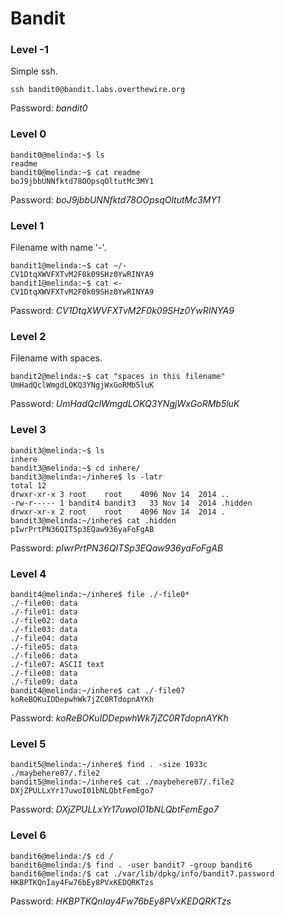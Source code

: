 # Bandit

### Level -1

Simple ssh.

```
ssh bandit0@bandit.labs.overthewire.org
```
Password: *bandit0*

### Level 0

```
bandit0@melinda:~$ ls  
readme
bandit0@melinda:~$ cat readme 
boJ9jbbUNNfktd78OOpsqOltutMc3MY1
```
Password: *boJ9jbbUNNfktd78OOpsqOltutMc3MY1*

### Level 1

Filename with name '-'.

```
bandit1@melinda:~$ cat ~/-    
CV1DtqXWVFXTvM2F0k09SHz0YwRINYA9
bandit1@melinda:~$ cat <-
CV1DtqXWVFXTvM2F0k09SHz0YwRINYA9
```
Password: *CV1DtqXWVFXTvM2F0k09SHz0YwRINYA9*

### Level 2

Filename with spaces.

```
bandit2@melinda:~$ cat "spaces in this filename"  
UmHadQclWmgdLOKQ3YNgjWxGoRMb5luK
```
Password: *UmHadQclWmgdLOKQ3YNgjWxGoRMb5luK*

### Level 3

```
bandit3@melinda:~$ ls
inhere
bandit3@melinda:~$ cd inhere/
bandit3@melinda:~/inhere$ ls -latr
total 12
drwxr-xr-x 3 root    root    4096 Nov 14  2014 ..
-rw-r----- 1 bandit4 bandit3   33 Nov 14  2014 .hidden
drwxr-xr-x 2 root    root    4096 Nov 14  2014 .
bandit3@melinda:~/inhere$ cat .hidden 
pIwrPrtPN36QITSp3EQaw936yaFoFgAB
```
Password: *pIwrPrtPN36QITSp3EQaw936yaFoFgAB*

### Level 4

```
bandit4@melinda:~/inhere$ file ./-file0*
./-file00: data
./-file01: data
./-file02: data
./-file03: data
./-file04: data
./-file05: data
./-file06: data
./-file07: ASCII text
./-file08: data
./-file09: data
bandit4@melinda:~/inhere$ cat ./-file07
koReBOKuIDDepwhWk7jZC0RTdopnAYKh
```
Password: *koReBOKuIDDepwhWk7jZC0RTdopnAYKh*

### Level 5

```
bandit5@melinda:~/inhere$ find . -size 1033c
./maybehere07/.file2
bandit5@melinda:~/inhere$ cat ./maybehere07/.file2
DXjZPULLxYr17uwoI01bNLQbtFemEgo7
```
Password: *DXjZPULLxYr17uwoI01bNLQbtFemEgo7*

### Level 6

```
bandit6@melinda:/$ cd /
bandit6@melinda:/$ find . -user bandit7 -group bandit6
bandit6@melinda:/$ cat ./var/lib/dpkg/info/bandit7.password
HKBPTKQnIay4Fw76bEy8PVxKEDQRKTzs
```
Password: *HKBPTKQnIay4Fw76bEy8PVxKEDQRKTzs*

